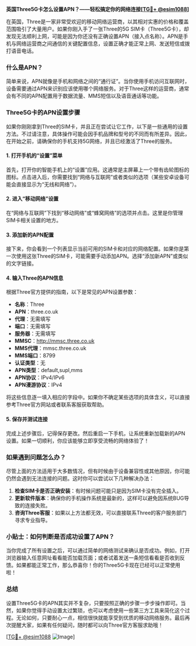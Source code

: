 **英国Three5G卡怎么设置APN？——轻松搞定你的网络连接[[TG💪+ @esim1088](https://t.me/s/esim1088)]**

在英国，Three是一家非常受欢迎的移动网络运营商，以其相对实惠的价格和覆盖范围吸引了大量用户。如果你刚入手了一张Three的5G SIM卡（Three5G卡），却发现无法顺利上网，可能是因为你还没有正确设置APN（接入点名称）。APN是手机与网络运营商之间通信的关键配置信息，设置正确才能正常上网、发送短信或拨打语音电话。

### 什么是APN？

简单来说，APN就像是手机和网络之间的“通行证”。当你使用手机访问互联网时，设备需要通过APN来识别应该使用哪个网络服务。对于Three这样的运营商，通常会有不同的APN配置用于数据流量、MMS短信以及语音通话等功能。

### Three5G卡的APN设置步骤

如果你刚刚拿到Three的SIM卡，并且正在尝试让它工作，以下是一些通用的设置方法。不过请注意，具体操作可能会因手机品牌和型号的不同而有所差异。因此，在开始之前，请确保你的手机支持5G网络，并且已经激活了Three的服务。

#### 1. 打开手机的“设置”菜单

首先，打开你的智能手机上的“设置”应用。这通常是主屏幕上一个带有齿轮图标的图标。点击进入后，你需要找到“网络与互联网”或者类似的选项（某些安卓设备可能会直接显示为“无线和网络”）。

#### 2. 进入“移动网络”设置

在“网络与互联网”下找到“移动网络”或“蜂窝网络”的选项并点击。这里是你管理SIM卡相关设置的地方。

#### 3. 添加新的APN配置

接下来，你会看到一个列表显示当前可用的SIM卡和对应的网络配置。如果你是第一次使用这张Three的SIM卡，可能需要手动添加APN。选择“添加新APN”或类似的文字链接。

#### 4. 输入Three的APN信息

根据Three官方提供的指南，以下是常见的APN设置参数：

- **名称**：Three
- **APN**：three.co.uk
- **代理**：无需填写
- **端口**：无需填写
- **服务器**：无需填写
- **MMSC**：http://mmsc.three.co.uk
- **MMS代理**：mmsc.three.co.uk
- **MMS端口**：8799
- **认证类型**：无
- **APN类型**：default,supl,mms
- **APN协议**：IPv4/IPv6
- **APN漫游协议**：IPv4

将这些信息逐一填入相应的字段中。如果你不确定某些选项的具体含义，可以直接参考Three官方网站或者联系客服获取帮助。

#### 5. 保存并测试连接

完成上述步骤后，记得保存更改。然后重启一下手机，让系统重新加载新的APN设置。如果一切顺利，你应该能够立即享受流畅的网络体验了！

### 如果遇到问题怎么办？

尽管上面的方法适用于大多数情况，但有时候由于设备兼容性或其他原因，你可能仍然会遇到无法连接的问题。这时你可以尝试以下几种解决办法：

1. **检查SIM卡是否正确安装**：有时候问题可能只是因为SIM卡没有完全插入。
2. **更新软件版本**：确保你的手机操作系统是最新的，这样可以避免因系统BUG导致的连接失败。
3. **咨询Three客服**：如果以上方法都无效，可以直接联系Three的客户服务部门寻求专业指导。

### 小贴士：如何判断是否成功设置了APN？

当你完成了所有设置之后，可以通过简单的网络测试来确认是否成功。例如，打开浏览器输入任意网址看看能否加载页面；或者试着发送一条短信看看是否收到反馈。如果都能正常工作，那么恭喜你！你的Three5G卡现在已经可以正常使用啦！

### 总结

设置Three5G卡的APN其实并不复杂，只要按照正确的步骤一步步操作即可。当然，如果你觉得手动设置太过繁琐，也可以考虑使用一些第三方工具来简化这个过程。无论如何，只要耐心一点，相信很快就能享受到优质的移动网络服务。最后再次提醒大家，如果有任何疑问，随时都可以向Three官方客服求助哦！

[[TG💪+ @esim1088](https://t.me/s/esim1088) ![Image](https://i.postimg.cc/4NQfJmqS/Snipaste-2025-05-13-00-14-12.png)]